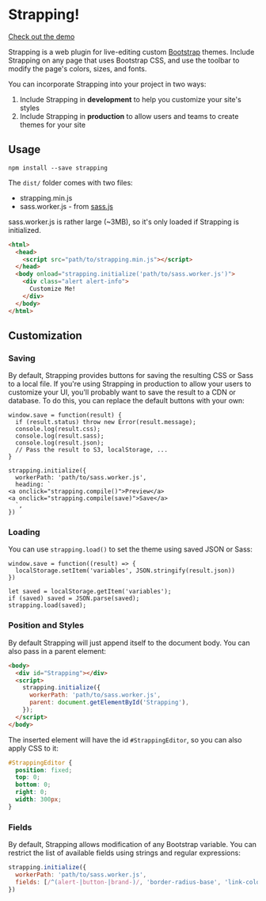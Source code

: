 # Strapping!

[Check out the demo](https://bobby-brennan.github.io/strapping)

Strapping is a web plugin for live-editing custom [Bootstrap](http://getbootstrap.com) themes.
Include Strapping on any page that uses Bootstrap CSS, and use the toolbar to modify the page's
colors, sizes, and fonts.

You can incorporate Strapping into your project in two ways:

1. Include Strapping in **development** to help you customize your site's styles
2. Include Strapping in **production** to allow users and teams to create themes for your site

## Usage
```
npm install --save strapping
```

The `dist/` folder comes with two files:

* strapping.min.js
* sass.worker.js - from [sass.js](http://github.com/medialize/sass.js)

sass.worker.js is rather large (~3MB), so it's only loaded if Strapping
is initialized.

```html
<html>
  <head>
    <script src="path/to/strapping.min.js"></script>
  </head>
  <body onload="strapping.initialize('path/to/sass.worker.js')">
    <div class="alert alert-info">
      Customize Me!
    </div>
  </body>
</html>
```

## Customization

### Saving
By default, Strapping provides buttons for saving the resulting CSS or Sass to a local file.
If you're using Strapping in production to allow your users to customize your UI, you'll probably
want to save the result to a CDN or database. To do this, you can replace the default buttons
with your own:
```
window.save = function(result) {
  if (result.status) throw new Error(result.message);
  console.log(result.css);
  console.log(result.sass);
  console.log(result.json);
  // Pass the result to S3, localStorage, ...
}

strapping.initialize({
  workerPath: 'path/to/sass.worker.js',
  heading: `
<a onclick="strapping.compile()">Preview</a>
<a onclick="strapping.compile(save)">Save</a>
  `,
})
```

### Loading
You can use `strapping.load()` to set the theme using saved JSON or Sass:

```
window.save = function((result) => {
  localStorage.setItem('variables', JSON.stringify(result.json))
})

let saved = localStorage.getItem('variables');
if (saved) saved = JSON.parse(saved);
strapping.load(saved);
```

### Position and Styles
By default Strapping will just append itself to the document body. You can also pass
in a parent element:

```html
<body>
  <div id="Strapping"></div>
  <script>
    strapping.initialize({
      workerPath: 'path/to/sass.worker.js',
      parent: document.getElementById('Strapping'),
    });
  </script>
</body>
```

The inserted element will have the id `#StrappingEditor`, so you can also apply CSS to it:

```css
#StrappingEditor {
  position: fixed;
  top: 0;
  bottom: 0;
  right: 0;
  width: 300px;
}
```

### Fields
By default, Strapping allows modification of any Bootstrap variable. You can restrict the list
of available fields using strings and regular expressions:

```js
strapping.initialize({
  workerPath: 'path/to/sass.worker.js',
  fields: [/^(alert-|button-|brand-)/, 'border-radius-base', 'link-color'],
})
```

